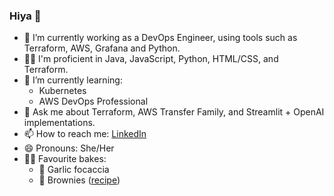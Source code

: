 ### Hiya 👋

- 🔭 I’m currently working as a DevOps Engineer, using tools such as Terraform, AWS, Grafana and Python.
- 👩‍💻 I'm proficient in Java, JavaScript, Python, HTML/CSS, and Terraform.
- 🌱 I’m currently learning:
  - Kubernetes
  - AWS DevOps Professional
- 💬 Ask me about Terraform, AWS Transfer Family, and Streamlit + OpenAI implementations.
- 📫 How to reach me: [LinkedIn](https://www.linkedin.com/in/eve-brennan?utm_source=share&utm_campaign=share_via&utm_content=profile&utm_medium=ios_app)
- 😄 Pronouns: She/Her
- 👩‍🍳 Favourite bakes:
  - 🧄 Garlic focaccia
  - 🍫 Brownies ([recipe](https://www.bbcgoodfood.com/recipes/best-ever-chocolate-brownies-recipe))

